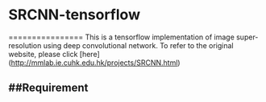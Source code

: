 # SRCNN-tensorflow
================
This is a tensorflow implementation of image super-resolution using deep convolutional network. 
To refer to the original website, please click [here] (http://mmlab.ie.cuhk.edu.hk/projects/SRCNN.html) <br>

##Requirement
-------------
